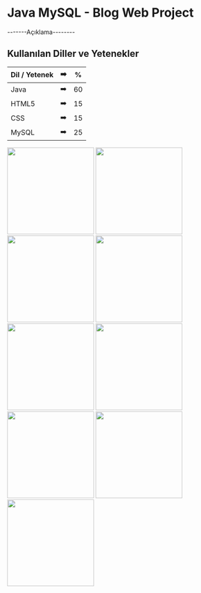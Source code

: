 # Java MySQL - Blog Web Project

-------Açıklama--------


## Kullanılan Diller ve Yetenekler

| Dil / Yetenek | :arrow_right: | % |
| ------------- |:-------------:|:-------------:|
| Java  | :arrow_right: | 60 |
| HTML5 | :arrow_right: | 15 |
| CSS   | :arrow_right: | 15 |
| MySQL | :arrow_right: | 25 |

<p>
  
<a href="https://github.com/eymeneruyar/Java-MySQL-Blog-Web-Project/blob/main/Project%20Images/1.Ana%20Sayfa.JPG" target="_blank">
<img src="https://github.com/eymeneruyar/Java-MySQL-Blog-Web-Project/blob/main/Project%20Images/1.Ana%20Sayfa.JPG" width="200" style="max-width:100%;"></a>

<a href="https://github.com/eymeneruyar/Java-MySQL-Blog-Web-Project/blob/main/Project%20Images/2.Hakk%C4%B1m%C4%B1zda.JPG" target="_blank">
<img src="https://github.com/eymeneruyar/Java-MySQL-Blog-Web-Project/blob/main/Project%20Images/2.Hakk%C4%B1m%C4%B1zda.JPG" width="200" style="max-width:100%;"></a>

<a href="https://github.com/eymeneruyar/Java-MySQL-Blog-Web-Project/blob/main/Project%20Images/3.Blog.JPG" target="_blank">
<img src="https://github.com/eymeneruyar/Java-MySQL-Blog-Web-Project/blob/main/Project%20Images/3.Blog.JPG" width="200" style="max-width:100%;"></a>
  
<a href="https://github.com/eymeneruyar/Java-MySQL-Blog-Web-Project/blob/main/Project%20Images/4.Tak%C4%B1m.JPG" target="_blank">
<img src="https://github.com/eymeneruyar/Java-MySQL-Blog-Web-Project/blob/main/Project%20Images/4.Tak%C4%B1m.JPG" width="200" style="max-width:100%;"></a>
 
<a href="https://github.com/eymeneruyar/Java-MySQL-Blog-Web-Project/blob/main/Project%20Images/5.%C4%B0leti%C5%9Fim.JPG" target="_blank">
<img src="https://github.com/eymeneruyar/Java-MySQL-Blog-Web-Project/blob/main/Project%20Images/5.%C4%B0leti%C5%9Fim.JPG" width="200" style="max-width:100%;"></a>
  
<a href="https://github.com/eymeneruyar/Java-MySQL-Blog-Web-Project/blob/main/Project%20Images/6.Giri%C5%9F%20Yap.JPG" target="_blank">
<img src="https://github.com/eymeneruyar/Java-MySQL-Blog-Web-Project/blob/main/Project%20Images/6.Giri%C5%9F%20Yap.JPG" width="200" style="max-width:100%;"></a>
  
<a href="https://github.com/eymeneruyar/Java-MySQL-Blog-Web-Project/blob/main/Project%20Images/7.Blog%20Ekle.JPG" target="_blank">
<img src="https://github.com/eymeneruyar/Java-MySQL-Blog-Web-Project/blob/main/Project%20Images/7.Blog%20Ekle.JPG" width="200" style="max-width:100%;"></a>
  
<a href="https://github.com/eymeneruyar/Java-MySQL-Blog-Web-Project/blob/main/Project%20Images/8.Mesaj%20Kutusu.JPG" target="_blank">
<img src="https://github.com/eymeneruyar/Java-MySQL-Blog-Web-Project/blob/main/Project%20Images/8.Mesaj%20Kutusu.JPG" width="200" style="max-width:100%;"></a>
  
<a href="https://github.com/eymeneruyar/Java-MySQL-Blog-Web-Project/blob/main/Project%20Images/9.%C5%9Eifre%20De%C4%9Fi%C5%9Ftir.JPG" target="_blank">
<img src="https://github.com/eymeneruyar/Java-MySQL-Blog-Web-Project/blob/main/Project%20Images/9.%C5%9Eifre%20De%C4%9Fi%C5%9Ftir.JPG" width="200" style="max-width:100%;"></a>
  
</p>
